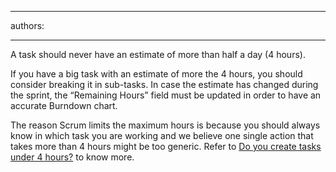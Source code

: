 

---
authors:

---




<span class='intro'> 
  <p>A task should never have an estimate of more than half&#160;a day (4​ hours). 
</p>
 </span>


  <p>If you have a big task with an estimate of more the 4 hours, you should consider breaking it in sub-tasks. In case the estimate has changed during the sprint, the “Remaining Hours” field must be updated in order to have an accurate Burndown chart.</p>
<p>The reason Scrum limits the maximum hours is because you should always know in which task you are working and we believe one single action that takes more than 4 hours might be too generic. Refer to&#160;<a shape="rect" href="/_layouts/15/FIXUPREDIRECT.ASPX?WebId=3dfc0e07-e23a-4cbb-aac2-e778b71166a2&amp;TermSetId=07da3ddf-0924-4cd2-a6d4-a4809ae20160&amp;TermId=c0d01e55-619e-4f99-a480-6c9f0bfe9855">Do you create tasks under 4 hours?</a>&#160;to know more.</p>




